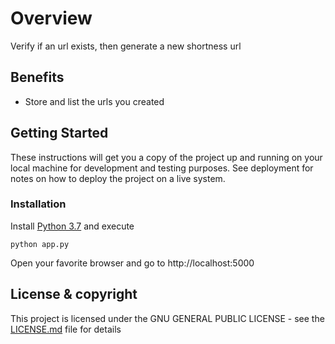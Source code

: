 # Overview

Verify if an url exists, then generate a new shortness url 

## Benefits 

* Store and list the urls you created

## Getting Started

These instructions will get you a copy of the project up and running on your local machine for development and testing purposes. See deployment for notes on how to deploy the project on a live system.

### Installation

Install [Python 3.7](https://www.python.org/downloads/release/python-377/)  and execute 

```
python app.py
```

Open your favorite browser and go to http://localhost:5000

## License & copyright

This project is licensed under the GNU GENERAL PUBLIC LICENSE - see the [LICENSE.md](LICENSE.md) file for details
